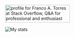 <a href="https://stackoverflow.com/users/20318366/franco-a-torres"><img src="https://stackoverflow.com/users/flair/20318366.png?theme=dark" width="208" height="58" alt="profile for Franco A. Torres at Stack Overflow, Q&amp;A for professional and enthusiast programmers" title="profile for Franco A. Torres at Stack Overflow, Q&amp;A for professional and enthusiast programmers"></a>


![My stats](https://github-readme-stats.vercel.app/api?username=Triste-le-Roy&theme=dark)
